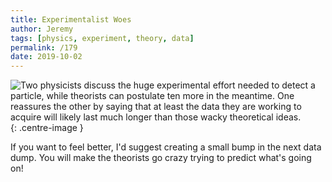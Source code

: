 ```yaml
---
title: Experimentalist Woes
author: Jeremy
tags: [physics, experiment, theory, data]
permalink: /179
date: 2019-10-02
---
```


![Two physicists discuss the huge experimental effort needed to detect a particle, while theorists can postulate ten more in the meantime. One reassures the other by saying that at least the data they are working to acquire will likely last much longer than those wacky theoretical ideas.](https://res.cloudinary.com/dh3hm8pb7/image/upload/c_scale,q_auto:best/v1535842782/Handwaving/Published/ExperimentalistWoes.png){: .centre-image }

If you want to feel better, I'd suggest creating a small bump in the next data dump. You will make the theorists go crazy trying to predict what's going on!
